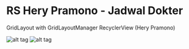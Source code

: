 # RS Hery Pramono - Jadwal Dokter
GridLayout with GridLayoutManager RecyclerView (Hery Pramono)

![alt tag](https://herypramono.my.id/images/RS-HeryPramono.jpeg "RS Hery Pramono")
![alt tag](https://herypramono.my.id/images/mockup-RSHeryPramono.png "RS Hery Pramono")
